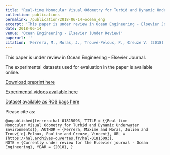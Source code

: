 ```yaml
---
title: "Real-time Monocular Visual Odometry for Turbid and Dynamic Underwater Environments"
collection: publications
permalink: /publication/2018-06-14-ocean_eng
excerpt: 'This paper is under review in Ocean Engineering - Elsevier Journal.  The experimental datasets used for evaluation in the paper is available online.'
date: 2018-06-14
venue: 'Ocean Engineering - Elsevier (Under Review)'
paperurl: ''
citation: 'Ferrera, M., Moras, J., Trouvé-Peloux, P., Creuze V. (2018). &quot;Real-time Monocular Visual Odometry for Turbid and Dynamic Underwater Environments.&quot; <i>Currently under review for the Elsevier journal - Ocean Engineering 〈hal-01815093〉</i>.'
---
```


This paper is under review in Ocean Engineering - Elsevier Journal.  

The experimental datasets used for evaluation in the paper is available online.

[Download preprint here](https://hal.archives-ouvertes.fr/hal-01815093)

[Experimental videos available here](https://www.youtube.com/channel/UCFsvlI143Evf2F2sF5Hbxuw/playlists)

[Dataset available as ROS bags here](https://seafile.lirmm.fr/d/aa84057dc29a4af8ae4a/)

Please cite as:

<code>@unpublished{ferrera:hal-01815093,
  TITLE = {{Real-time Monocular Visual Odometry for Turbid and Dynamic Underwater Environments}},
  AUTHOR = {Ferrera, Maxime and Moras, Julien and Trouv{\'e}-Peloux, Pauline and Creuze, Vincent},
  URL = {https://hal.archives-ouvertes.fr/hal-01815093},
  NOTE = {Currently under review for the Elsevier journal - Ocean Engineering},
  YEAR = {2018},
}
</code>
